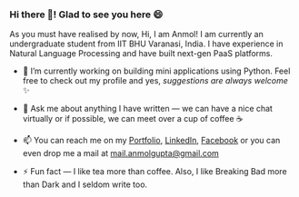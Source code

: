 ### Hi there 👋! Glad to see you here 😄

As you must have realised by now, Hi, I am Anmol! I am currently an undergraduate student from IIT BHU Varanasi, India. I have experience in Natural Language Processing and have built next-gen PaaS platforms.

- 🔭 I’m currently working on building mini applications using Python. Feel free to check out my profile and yes, _suggestions are always welcome_ ✨

- 💬 Ask me about anything I have written ⁠— we can have a nice chat virtually or if possible, we can meet over a cup of coffee ☕

- 📫 You can reach me on my [Portfolio](https://anmolgupta11.github.io/), [LinkedIn](https://www.linkedin.com/in/anmol-gupta-9520a914a/), [Facebook](https://www.facebook.com/anmolg.gupta/) or you can even drop me a mail at mail.anmolgupta@gmail.com

- ⚡ Fun fact — I like tea more than coffee. Also, I like Breaking Bad more than Dark and I seldom write too.




<!--
**anmolgupta11/anmolgupta11** is a ✨ _special_ ✨ repository because its `README.md` (this file) appears on your GitHub profile.

Here are some ideas to get you started:

- 🔭 I’m currently working on ...
- 🌱 I’m currently learning ...
- 👯 I’m looking to collaborate on ...
- 🤔 I’m looking for help with ...
- 💬 Ask me about ...
- 📫 How to reach me: ...
- 😄 Pronouns: ...
- ⚡ Fun fact: ...
-->
